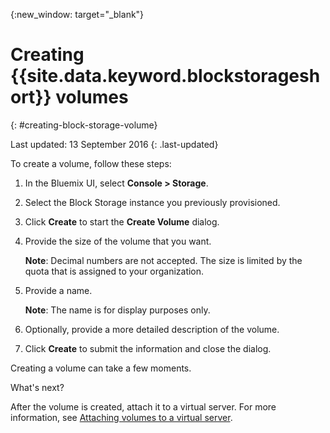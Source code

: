 {:new_window: target="_blank"}


# Creating {{site.data.keyword.blockstorageshort}} volumes
{: #creating-block-storage-volume}

Last updated: 13 September 2016
{: .last-updated}

To create a volume, follow these steps:

1.  In the Bluemix UI, select **Console > Storage**.
2.  Select the Block Storage instance you previously provisioned.
3.	Click **Create** to start the **Create Volume** dialog.
4.	Provide the size of the volume that you want. 
    
    **Note**: Decimal numbers are not accepted. The size is limited by the quota that is assigned to your     organization.
5.	Provide a name. 

    **Note**: The name is for display purposes only.
    
6.	Optionally, provide a more detailed description of the volume.
7.	Click **Create** to submit the information and close the dialog.

Creating a volume can take a few moments. 

What's next?

After the volume is created, attach it to a virtual server. For more information, see [Attaching volumes to a virtual server](../BlockStorage/blockstorage_attachingvolume.html).
